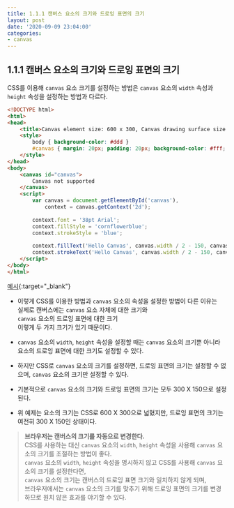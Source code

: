 ```yaml
---
title: 1.1.1 캔버스 요소의 크기와 드로잉 표면의 크기
layout: post
date: '2020-09-09 23:04:00'
categories:
- canvas
---
```


## 1.1.1 캔버스 요소의 크기와 드로잉 표면의 크기

CSS를 이용해 `canvas` 요소 크기를 설정하는 방법은 `canvas` 요소의 `width` 속성과 `height` 속성을 설정하는 방법과 다르다.

```html
<!DOCTYPE html>
<html>
<head>
    <title>Canvas element size: 600 x 300, Canvas drawing surface size: 300 x 150</title>
    <style>
        body { background-color: #ddd }
        #canvas { margin: 20px; padding: 20px; background-color: #fff; border: thin inset #aaa; width: 600px; height: 300px }
    </style>
</head>
<body>
    <canvas id="canvas">
        Canvas not supported
    </canvas>
    <script>
        var canvas = document.getElementById('canvas'),
            context = canvas.getContext('2d');
        
        context.font = '38pt Arial';
        context.fillStyle = 'cornflowerblue';
        context.strokeStyle = 'blue';
        
        context.fillText('Hello Canvas', canvas.width / 2 - 150, canvas.height / 2 + 15);
        context.strokeText('Hello Canvas', canvas.width / 2 - 150, canvas.height / 2 + 15);
    </script>
</body>
</html>
```

[예시](/static/canvas_training/index-2.html){:target="_blank"}

* 이렇게 CSS를 이용한 방법과 `canvas` 요소의 속성을 설정한 방법이 다른 이유는  
  실제로 캔버스에는 `canvas` 요소 자체에 대한 크기와  
  `canvas` 요소의 드로잉 표면에 대한 크기  
  이렇게 두 가지 크기가 있기 때문이다.
* `canvas` 요소의 `width`, `height` 속성을 설정할 때는 `canvas` 요소의 크기뿐 아니라 요소의 드로잉 표면에 대한 크기도 설정할 수 있다.
* 하지만 CSS로 `canvas` 요소의 크기를 설정하면, 드로잉 표면의 크기는 설정할 수 없으며, `canvas` 요소의 크기만 설정할 수 있다.

* 기본적으로 `canvas` 요소의 크기와 드로잉 표면의 크기는 모두 300 X 150으로 설정된다.
* 위 예제는 요소의 크기는 CSS로 600 X 300으로 넓혔지만, 드로잉 표면의 크기는 여전히 300 X 150인 상태이다.

>**브라우저는 캔버스의 크기를 자동으로 변경한다.**  
>CSS를 사용하는 대신 `canvas` 요소의 `width`, `height` 속성을 사용해 `canvas` 요소의 크기를 조절하는 방법이 좋다.    
>`canvas` 요소의 `width`, `height` 속성을 명시하지 않고 CSS를 사용해 `canvas` 요소의 크기를 설정한다면,   
>`canvas` 요소의 크기는 캔버스의 드로잉 표면 크기와 일치하지 않게 되며,  
>브라우저에서는 `canvas` 요소의 크기를 맞추기 위해 드로잉 표면의 크기를 변경하므로 원치 않은 효과를 야기할 수 있다.